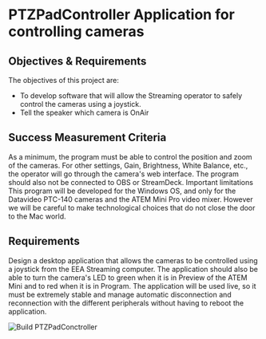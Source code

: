 # PTZPadController Application for controlling cameras
## Objectives & Requirements
The objectives of this project are:
  - To develop software that will allow the Streaming operator to safely control the cameras using a joystick.
  - Tell the speaker which camera is OnAir
## Success Measurement Criteria
As a minimum, the program must be able to control the position and zoom of the cameras. For other settings, Gain, Brightness, White Balance, etc., the operator will go through the camera's web interface. The program should also not be connected to OBS or StreamDeck.
Important limitations
This program will be developed for the Windows OS, and only for the Datavideo PTC-140 cameras and the ATEM Mini Pro video mixer. However we will be careful to make technological choices that do not close the door to the Mac world.

## Requirements
Design a desktop application that allows the cameras to be controlled using a joystick from the EEA Streaming computer. The application should also be able to turn the camera's LED to green when it is in Preview of the ATEM Mini and to red when it is in Program.
The application will be used live, so it must be extremely stable and manage automatic disconnection and reconnection with the different peripherals without having to reboot the application.

![Build PTZPadConctroller](https://github.com/EEEStreaming/PTZSolution/workflows/Build%20PTZPadConctroller/badge.svg)
